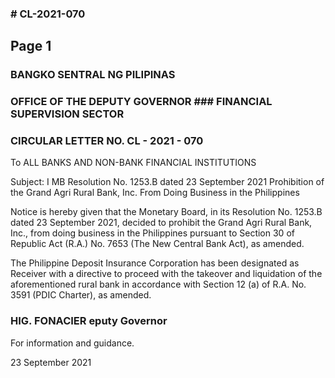 ### # CL-2021-070

## Page 1

### BANGKO SENTRAL NG PILIPINAS

### OFFICE OF THE DEPUTY GOVERNOR ### FINANCIAL SUPERVISION SECTOR

### CIRCULAR LETTER NO. CL - 2021 - 070

To ALL BANKS AND NON-BANK FINANCIAL INSTITUTIONS

Subject: I MB Resolution No. 1253.B dated 23 September 2021 Prohibition of the Grand Agri Rural Bank, Inc. From Doing Business in the Philippines

Notice is hereby given that the Monetary Board, in its Resolution No. 1253.B dated 23 September 2021, decided to prohibit the Grand Agri Rural Bank, Inc., from doing business in the Philippines pursuant to Section 30 of Republic Act (R.A.) No. 7653 (The New Central Bank Act), as amended.

The Philippine Deposit Insurance Corporation has been designated as Receiver with a directive to proceed with the takeover and liquidation of the aforementioned rural bank in accordance with Section 12 (a) of R.A. No. 3591 (PDIC Charter), as amended.

### HIG. FONACIER eputy Governor

For information and guidance.

23 September 2021


